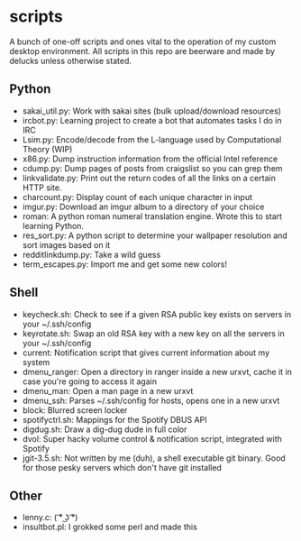 # scripts

A bunch of one-off scripts and ones vital to the operation of my custom desktop environment. All scripts in this repo are beerware and made by delucks unless otherwise stated.

## Python

* sakai_util.py: Work with sakai sites (bulk upload/download resources)
* ircbot.py: Learning project to create a bot that automates tasks I do in IRC
* Lsim.py: Encode/decode from the L-language used by Computational Theory (WIP)
* x86.py: Dump instruction information from the official Intel reference
* cdump.py: Dump pages of posts from craigslist so you can grep them
* linkvalidate.py: Print out the return codes of all the links on a certain HTTP site.
* charcount.py: Display count of each unique character in input
* imgur.py: Download an imgur album to a directory of your choice
* roman: A python roman numeral translation engine. Wrote this to start learning Python.
* res_sort.py: A python script to determine your wallpaper resolution and sort images based on it
* redditlinkdump.py: Take a wild guess
* term_escapes.py: Import me and get some new colors!

## Shell

* keycheck.sh: Check to see if a given RSA public key exists on servers in your ~/.ssh/config
* keyrotate.sh: Swap an old RSA key with a new key on all the servers in your ~/.ssh/config
* current: Notification script that gives current information about my system
* dmenu_ranger: Open a directory in ranger inside a new urxvt, cache it in case you're going to access it again
* dmenu_man: Open a man page in a new urxvt
* dmenu_ssh: Parses ~/.ssh/config for hosts, opens one in a new urxvt
* block: Blurred screen locker
* spotifyctrl.sh: Mappings for the Spotify DBUS API
* digdug.sh: Draw a dig-dug dude in full color
* dvol: Super hacky volume control & notification script, integrated with Spotify
* jgit-3.5.sh: Not written by me (duh), a shell executable git binary. Good for those pesky servers which don't have git installed

## Other

* lenny.c: ( ͡° ͜ʖ ͡°)
* insultbot.pl: I grokked some perl and made this
